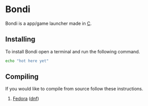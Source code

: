 # Bondi
Bondi is a app/game launcher made in [C](https://en.wikipedia.org/wiki/C_(programming_language)).

## Installing
To install Bondi open a terminal and run the following command.
```bash
echo "hot here yet"
```

## Compiling
If you would like to compile from source follow these instructions.

1) [Fedora](https://fedoraproject.org/) ([dnf](https://docs.fedoraproject.org/en-US/quick-docs/dnf/))